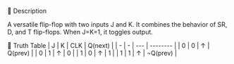 🔹 Description

A versatile flip-flop with two inputs J and K.
It combines the behavior of SR, D, and T flip-flops.
When J=K=1, it toggles output.

🔹 Truth Table
| J | K | CLK | Q(next)  |
| - | - | --- | -------- |
| 0 | 0 | ↑   | Q(prev)  |
| 0 | 1 | ↑   | 0        |
| 1 | 0 | ↑   | 1        |
| 1 | 1 | ↑   | ¬Q(prev) |
